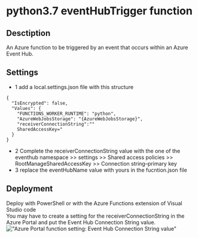 # python3.7 eventHubTrigger function
## Desctiption
An Azure function to be triggered by an event that occurs within an Azure Event Hub. 
## Settings 
 - 1 add a local.settings.json file with this structure
```
{
  "IsEncrypted": false,
  "Values": {
    "FUNCTIONS_WORKER_RUNTIME": "python",
    "AzureWebJobsStorage": "{AzureWebJobsStorage}", 
    "receiverConnectionString":""
    SharedAccessKey="
  }
}
```
 - 2 
Complete the receiverConnectionString value with the one of the eventhub namespace >> settings >> Shared access policies >> RootManageSharedAccessKey >> Connection string–primary key    
 - 3 replace the eventHubName value with yours in the fucntion.json file
 ## Deployment
 Deploy with PowerShell or with the Azure Functions extension of Visual Studio code   
 You may have to create a setting for the receiverConnectionString in the Azure Portal and put the Event Hub Connection String value. 
 !["Azure Portal function setting: Event Hub Connection String value"](https://raw.githubusercontent.com/MarcCharmois/python3.7-eventHubTrigger-function/master/doc/img/azure-eventhubTriggered-Function-Settings.png)

